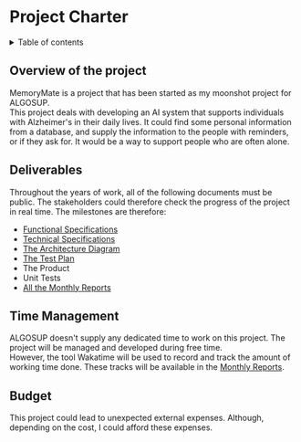 # Project Charter

<details>

<summary>Table of contents</summary>

- [Project Charter](#project-charter)
  - [Overview of the project](#overview-of-the-project)
  - [Deliverables](#deliverables)
  - [Time Management](#time-management)
  - [Budget](#budget)

</details>

## Overview of the project

MemoryMate is a project that has been started as my moonshot project for ALGOSUP.<br>
This project deals with developing an AI system that supports individuals with Alzheimer's in their daily lives. It could find some personal information from a database, and supply the information to the people with reminders, or if they ask for. It would be a way to support people who are often alone.

## Deliverables

Throughout the years of work, all of the following documents must be public. The stakeholders could therefore check the progress of the project in real time. The milestones are therefore:

- [Functional Specifications](../Functional/functionalSpecifications.md)
- [Technical Specifications](../Technical/technicalSpecifications.md)
- [The Architecture Diagram](../Technical/architectureDiagram.png)
- [The Test Plan](../Test/testPlan.md)
- The Product
- Unit Tests
- [All the Monthly Reports](../Management/MonthlyReports/monthlyReportCumulative.md)

## Time Management

ALGOSUP doesn't supply any dedicated time to work on this project. The project will be managed and developed during free time.<br>
However, the tool Wakatime will be used to record and track the amount of working time done. These tracks will be available in the [Monthly Reports](../Management/MonthlyReports/monthlyReportCumulative.md).

## Budget

This project could lead to unexpected external expenses. Although, depending on the cost, I could afford these expenses. 